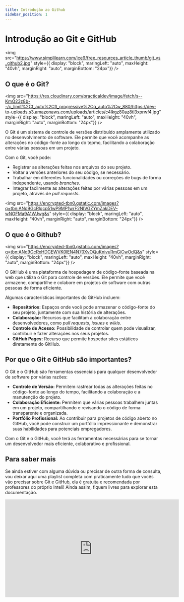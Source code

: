 ```yaml
---
title: Introdução ao Github
sidebar_position: 1
---
```


# Introdução ao Git e GitHub

<img src="https://www.simplilearn.com/ice9/free_resources_article_thumb/git_vs_github2.jpg" style={{ display: "block", maringLeft: "auto", maxHeight: "40vh", marginRight: "auto", marginBottom: "24px"}} />

## O que é o Git?

<img src="https://res.cloudinary.com/practicaldev/image/fetch/s--KmQ23z8b--/c_limit%2Cf_auto%2Cfl_progressive%2Cq_auto%2Cw_880/https://dev-to-uploads.s3.amazonaws.com/uploads/articles/c4lkgz80az8tl3xprwf4.jpg" style={{ display: "block", maringLeft: "auto", maxHeight: "40vh", marginRight: "auto", marginBottom: "24px"}} />

O Git é um sistema de controle de versões distribuído amplamente utilizado no desenvolvimento de software. Ele permite que você acompanhe as alterações no código-fonte ao longo do tepmo, facilitando a colaboração entre várias pessoas em um projeto.

Com o Git, você pode:

- Registrar as alterações feitas nos arquivos do seu projeto.
- Voltar a versões anteriores do seu código, se necessário.
- Trabalhar em diferentes funcionalidades ou correções de bugs de forma independente, usando *branches*.
- Integrar facilmente as alterações feitas por várias pessoas em um projeto, através de *pull requests*.

<img src="https://encrypted-tbn0.gstatic.com/images?q=tbn:ANd9GcRlgcp51wP9MP1wrF2NIVGZYmZakDEV-wNOFMa9A1WJwg&s" style={{ display: "block", maringLeft: "auto", maxHeight: "40vh", marginRight: "auto", marginBottom: "24px"}} />

## O que é o Github?

<img src="https://encrypted-tbn0.gstatic.com/images?q=tbn:ANd9GcRxHDCEWVK0lEN4N70XvOQuKnivuRmGiCwOdQ&s" style={{ display: "block", maringLeft: "auto", maxHeight: "40vh", marginRight: "auto", marginBottom: "24px"}} />

O GitHub é uma plataforma de hospedagem de código-fonte baseada na web que utiliza o Git para controle de versões. Ele permite que você armazene, compartilhe e colabore em projetos de software com outras pessoas de forma eficiente.

Algumas características importantes do GitHub incluem:

- **Repositórios:** Espaços onde você pode armazenar o código-fonte do seu projeto, juntamente com sua história de alterações.
- **Colaboração:** Recursos que facilitam a colaboração entre desenvolvedores, como *pull requests*, *issues* e *wikis*.
- **Controle de Acesso:** Possibilidade de controlar quem pode visualizar, contribuir e fazer alterações nos seus projetos.
- **GitHub Pages:** Recurso que permite hospedar sites estáticos diretamente do GitHub.

## Por que o Git e GitHub são importantes?

O Git e o GitHub são ferramentas essenciais para qualquer desenvolvedor de software por várias razões:

- **Controle de Versão:** Permitem rastrear todas as alterações feitas no código-fonte ao longo do tempo, facilitando a colaboração e a manutenção do projeto.
- **Colaboração Eficiente:** Permitem que várias pessoas trabalhem juntas em um projeto, compartilhando e revisando o código de forma transparente e organizada.
- **Portfólio Profissional:** Ao contribuir para projetos de código aberto no GitHub, você pode construir um portfólio impressionante e demonstrar suas habilidades para potenciais empregadores.

Com o Git e o GitHub, você terá as ferramentas necessárias para se tornar um desenvolvedor mais eficiente, colaborativo e profissional.

## Para saber mais

Se ainda estiver com alguma dúvida ou precisar de outra forma de consulta, vou deixar aqui uma playlist completa com praticamente tudo que vocês vão precisar sobre Git e GitHub, ela é gratuita e recomendada por professores do próprio Inteli! Ainda assim, fiquem livres para explorar esta documentação.

<iframe width="560" height="315" src="https://www.youtube.com/embed/xEKo29OWILE?si=KLy_6IvK1U6Cd-Cj" title="YouTube video player" frameborder="0" allow="accelerometer; autoplay; clipboard-write; encrypted-media; gyroscope; picture-in-picture; web-share" referrerpolicy="strict-origin-when-cross-origin" allowfullscreen style={{display: 'block', marginLeft: 'auto', maxHeight: '80vh', marginRight: 'auto', marginBottom: '16px'}} ></iframe>
